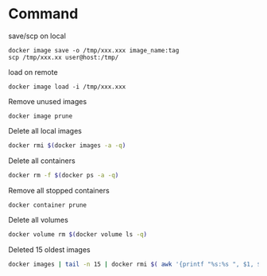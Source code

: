 # Command

save/scp on local

```shell script
docker image save -o /tmp/xxx.xxx image_name:tag
scp /tmp/xxx.xx user@host:/tmp/
```

load on remote

```shell script
docker image load -i /tmp/xxx.xxx
```

Remove unused images

```shell
docker image prune
```

Delete all local images

```bash
docker rmi $(docker images -a -q)
```

Delete all containers

```bash
docker rm -f $(docker ps -a -q)
```

Remove all stopped containers

```shell
docker container prune
```

Delete all volumes

```bash
docker volume rm $(docker volume ls -q)
```

Deleted 15 oldest images

```bash
docker images | tail -n 15 | docker rmi $( awk '{printf "%s:%s ", $1, $2}')
```
